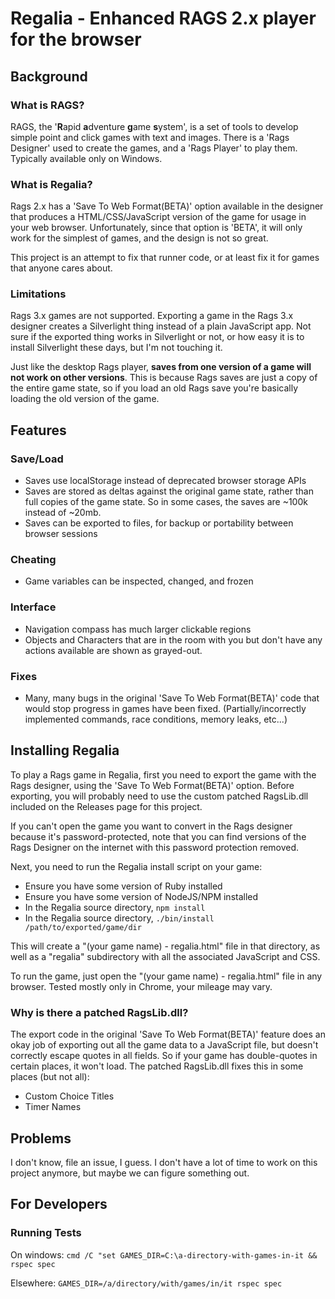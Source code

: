 # Regalia - Enhanced RAGS 2.x player for the browser

## Background

### What is RAGS?

RAGS, the '**R**apid **a**dventure **g**ame **s**ystem', is a set of tools to develop simple point and click games with text and images. There is a 'Rags Designer' used to create the games, and a 'Rags Player' to play them. Typically available only on Windows.

### What is Regalia?

Rags 2.x has a 'Save To Web Format(BETA)' option available in the designer that produces a HTML/CSS/JavaScript version of the game for usage in your web browser. Unfortunately, since that option is 'BETA', it will only work for the simplest of games, and the design is not so great.

This project is an attempt to fix that runner code, or at least fix it for games that anyone cares about.

### Limitations

Rags 3.x games are not supported. Exporting a game in the Rags 3.x designer creates a Silverlight thing instead of a plain JavaScript app. Not sure if the exported thing works in Silverlight or not, or how easy it is to install Silverlight these days, but I'm not touching it.

Just like the desktop Rags player, **saves from one version of a game will not work on other versions**. This is because Rags saves are just a copy of the entire game state, so if you load an old Rags save you're basically loading the old version of the game.

## Features

### Save/Load

* Saves use localStorage instead of deprecated browser storage APIs
* Saves are stored as deltas against the original game state, rather than full copies of the game state. So in some cases, the saves are ~100k instead of ~20mb.
* Saves can be exported to files, for backup or portability between browser sessions

### Cheating

* Game variables can be inspected, changed, and frozen

### Interface

* Navigation compass has much larger clickable regions
* Objects and Characters that are in the room with you but don't have any actions available are shown as grayed-out.

### Fixes

* Many, many bugs in the original 'Save To Web Format(BETA)' code that would stop progress in games have been fixed. (Partially/incorrectly implemented commands, race conditions, memory leaks, etc...)

## Installing Regalia

To play a Rags game in Regalia, first you need to export the game with the Rags designer, using the 'Save To Web Format(BETA)' option. Before exporting, you will probably need to use the custom patched RagsLib.dll included on the Releases page for this project.

If you can't open the game you want to convert in the Rags designer because it's password-protected, note that you can find versions of the Rags Designer on the internet with this password protection removed.

Next, you need to run the Regalia install script on your game:

* Ensure you have some version of Ruby installed
* Ensure you have some version of NodeJS/NPM installed
* In the Regalia source directory, `npm install`
* In the Regalia source directory, `./bin/install /path/to/exported/game/dir`

This will create a "(your game name) - regalia.html" file in that directory, as well as a "regalia" subdirectory with all the associated JavaScript and CSS.

To run the game, just open the "(your game name) - regalia.html" file in any browser. Tested mostly only in Chrome, your mileage may vary.

### Why is there a patched RagsLib.dll?

The export code in the original 'Save To Web Format(BETA)' feature does an okay job of exporting out all the game data to a JavaScript file, but doesn't correctly escape quotes in all fields. So if your game has double-quotes in certain places, it won't load. The patched RagsLib.dll fixes this in some places (but not all):

* Custom Choice Titles
* Timer Names

## Problems

I don't know, file an issue, I guess. I don't have a lot of time to work on this project anymore, but maybe we can figure something out.

## For Developers

### Running Tests

On windows:
`cmd /C "set GAMES_DIR=C:\a-directory-with-games-in-it && rspec spec`

Elsewhere:
`GAMES_DIR=/a/directory/with/games/in/it rspec spec`
